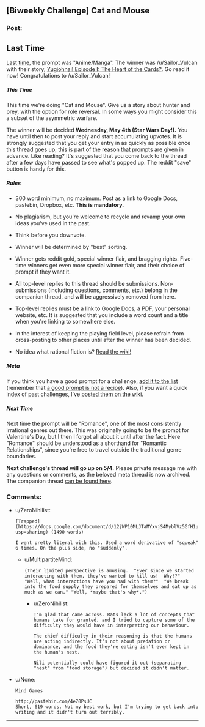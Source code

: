 ## [Biweekly Challenge] Cat and Mouse

### Post:

## Last Time

[Last time,](https://www.reddit.com/r/rational/comments/4docs7/biweekly_challenge_animemanga/?sort=confidence) the prompt was "Anime/Manga". The winner was /u/Sailor_Vulcan with their story, [Yugiohnai! Episode I: The Heart of the Cards?](https://www.reddit.com/r/rational/comments/4docs7/biweekly_challenge_animemanga/d1uarl9). Go read it now! Congratulations to /u/Sailor_Vulcan!

##### This Time

This time we're doing "Cat and Mouse". Give us a story about hunter and prey, with the option for role reversal. In some ways you might consider this a subset of the asymmetric warfare.

The winner will be decided **Wednesday, May 4th (Star Wars Day!).** You have until then to post your reply and start accumulating upvotes. It is strongly suggested that you get your entry in as quickly as possible once this thread goes up; this is part of the reason that prompts are given in advance. Like reading? It's suggested that you come back to the thread after a few days have passed to see what's popped up. The reddit "save" button is handy for this.

##### Rules

* 300 word minimum, no maximum. Post as a link to Google Docs, pastebin, Dropbox, etc. **This is mandatory.**

* No plagiarism, but you're welcome to recycle and revamp your own ideas you've used in the past.

* Think before you downvote.

* Winner will be determined by "best" sorting.

* Winner gets reddit gold, special winner flair, and bragging rights. Five-time winners get even more special winner flair, and their choice of prompt if they want it.

* All top-level replies to this thread should be submissions. Non-submissions (including questions, comments, etc.) belong in the companion thread, and will be aggressively removed from here.

* Top-level replies must be a link to Google Docs, a PDF, your personal website, etc. It is suggested that you include a word count and a title when you're linking to somewhere else.

* In the interest of keeping the playing field level, please refrain from cross-posting to other places until after the winner has been decided.

* No idea what rational fiction is? [Read the wiki!](http://www.reddit.com/r/rational/wiki/index)

##### Meta

If you think you have a good prompt for a challenge, [add it to the list](https://docs.google.com/spreadsheets/d/1B6HaZc8FYkr6l6Q4cwBc9_-Yq1g0f_HmdHK5L1tbEbA/edit?usp=sharing) (remember that [a good prompt is not a recipe](http://www.reddit.com/r/WritingPrompts/wiki/prompts?src=RECIPE)). Also, if you want a quick index of past challenges, I've [posted them on the wiki](https://www.reddit.com/r/rational/wiki/weeklychallenge).

##### Next Time

Next time the prompt will be "Romance", one of the most consistently irrational genres out there. This was originally going to be the prompt for Valentine's Day, but I then I forgot all about it until after the fact. Here "Romance" should be understood as a shorthand for "Romantic Relationships", since you're free to travel outside the traditional genre boundaries.

**Next challenge's thread will go up on 5/4.** Please private message me with any questions or comments, as the beloved meta thread is now archived. The companion thread [can be found here](https://www.reddit.com/r/rational/comments/4fr7sl/challenge_companion_cat_and_mouse/).

### Comments:

- u/ZeroNihilist:
  ```
  [Trapped](https://docs.google.com/document/d/12jWP10MLJTaMYxvjS4MyblVz5GfH1u2JcpmzdEt9Bn0/edit?usp=sharing) (1490 words)

  I went pretty literal with this. Used a word derivative of "squeak" 6 times. On the plus side, no "suddenly".
  ```

  - u/MultipartiteMind:
    ```
    (Their limited perspective is amusing.  "Ever since we started interacting with them, they've wanted to kill us!  Why!?"  "Well, what interactions have you had with them?"  "We break into the food supply they prepared for themselves and eat up as much as we can." "Well, *maybe that's why*.")
    ```

    - u/ZeroNihilist:
      ```
      I'm glad that came across. Rats lack a lot of concepts that humans take for granted, and I tried to capture some of the difficulty they would have in interpreting our behaviour.

      The chief difficulty in their reasoning is that the humans are acting indirectly. It's not about predation or dominance, and the food they're eating isn't even kept in the human's nest.

      Nili potentially could have figured it out (separating "nest" from "food storage") but decided it didn't matter.
      ```

- u/None:
  ```
  Mind Games

  http://pastebin.com/4e70PsUC 
  Short, 619 words. Not my best work, but I'm trying to get back into writing and it didn't turn out terribly.
  ```

---

